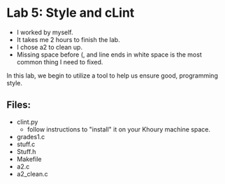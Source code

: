 # Lab 5: Style and cLint

* I worked by myself.
* It takes me 2 hours to finish the lab.
* I chose a2 to clean up.
* Missing space before (, and line ends in white space is the most common thing I need to fixed.


In this lab, we begin to utilize a tool to help us ensure good, 
programming style. 

## Files: 

* clint.py
  * follow instructions to "install" it on your Khoury machine space. 
* grades1.c 
* stuff.c
* Stuff.h
* Makefile
* a2.c
* a2_clean.c
